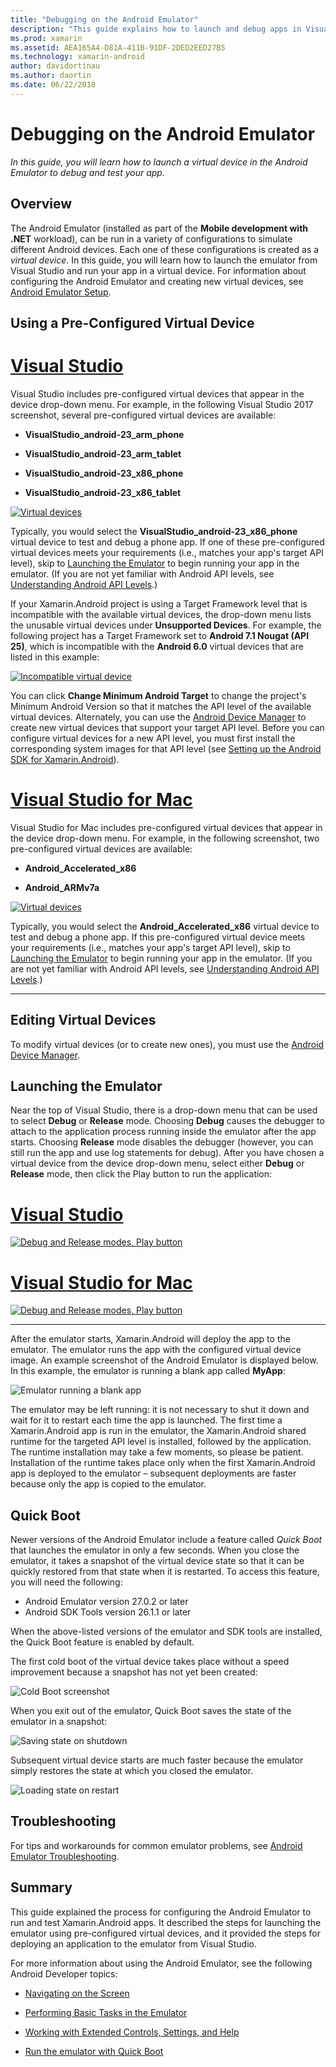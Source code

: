 ```yaml
---
title: "Debugging on the Android Emulator"
description: "This guide explains how to launch and debug apps in Visual Studio using the Android Emulator."
ms.prod: xamarin
ms.assetid: AEA165A4-D81A-411B-91DF-2DED2EED27B5
ms.technology: xamarin-android
author: davidortinau
ms.author: daortin
ms.date: 06/22/2018
---
```


# Debugging on the Android Emulator

_In this guide, you will learn how to launch a virtual device in the
Android Emulator to debug and test your app._

## Overview

The Android Emulator (installed as part of the **Mobile development with
.NET** workload), can be run in a variety of configurations to simulate
different Android devices. Each one of these configurations is created
as a _virtual device_. In this guide, you will learn how to launch the
emulator from Visual Studio and run your app in a virtual device. For
information about configuring the Android Emulator and creating new
virtual devices, see
[Android Emulator Setup](~/android/get-started/installation/android-emulator/index.md).

## Using a Pre-Configured Virtual Device

# [Visual Studio](#tab/windows)

Visual Studio includes pre-configured virtual devices that appear in
the device drop-down menu. For example, in the following Visual Studio
2017 screenshot, several pre-configured virtual devices are available:

- **VisualStudio\_android-23\_arm\_phone**

- **VisualStudio\_android-23\_arm\_tablet**

- **VisualStudio\_android-23\_x86\_phone**

- **VisualStudio\_android-23\_x86\_tablet**

[![Virtual devices](debug-on-emulator-images/win/01-virtual-devices-sml.png)](debug-on-emulator-images/win/01-virtual-devices.png#lightbox)

Typically, you would select the **VisualStudio\_android-23\_x86\_phone**
virtual device to test and debug a phone app. If one of these
pre-configured virtual devices meets your requirements (i.e., matches
your app's target API level), skip to
[Launching the Emulator](#launching) to begin running your app in the
emulator. (If you are not yet familiar with Android API levels, see
[Understanding Android API Levels](~/android/app-fundamentals/android-api-levels.md).)

If your Xamarin.Android project is using a Target Framework level that
is incompatible with the available virtual devices, the drop-down menu
lists the unusable virtual devices under **Unsupported Devices**. For
example, the following project has a Target Framework set to **Android
7.1 Nougat (API 25)**, which is incompatible with the **Android 6.0**
virtual devices that are listed in this example:

[![Incompatible virtual device](debug-on-emulator-images/win/02-incompatible-level-sml.png)](debug-on-emulator-images/win/02-incompatible-level.png#lightbox)

You can click **Change Minimum Android Target** to change the project's
Minimum Android Version so that it matches the API level of the
available virtual devices. Alternately, you can use the
[Android Device Manager](~/android/get-started/installation/android-emulator/device-manager.md)
to create new virtual devices that support your target API level.
Before you can configure virtual devices for a new API level, you must
first install the corresponding system images for that API level (see
[Setting up the Android SDK for Xamarin.Android](~/android/get-started/installation/android-sdk.md)).

# [Visual Studio for Mac](#tab/macos)

Visual Studio for Mac includes pre-configured virtual devices that
appear in the device drop-down menu. For example, in the following
screenshot, two pre-configured virtual devices are available:

- **Android\_Accelerated\_x86**

- **Android\_ARMv7a**

[![Virtual devices](debug-on-emulator-images/mac/01-virtual-devices-sml.png)](debug-on-emulator-images/mac/01-virtual-devices.png#lightbox)

Typically, you would select the **Android\_Accelerated\_x86**
virtual device to test and debug a phone app. If this
pre-configured virtual device meets your requirements (i.e., matches
your app's target API level), skip to
[Launching the Emulator](#launching) to begin running your app in the
emulator. (If you are not yet familiar with Android API levels, see
[Understanding Android API Levels](~/android/app-fundamentals/android-api-levels.md).)

-----

## Editing Virtual Devices

To modify virtual devices (or to create new ones), you must use the
[Android Device Manager](~/android/get-started/installation/android-emulator/device-manager.md).

<a name="launching" />

## Launching the Emulator

Near the top of Visual Studio, there is a drop-down menu that can be
used to select **Debug** or **Release** mode. Choosing **Debug** causes
the debugger to attach to the application process running inside the
emulator after the app starts. Choosing **Release** mode disables the
debugger (however, you can still run the app and use log statements for
debug). After you have chosen a virtual device from the device
drop-down menu, select either **Debug** or **Release** mode, then click
the Play button to run the application:

# [Visual Studio](#tab/windows)

[![Debug and Release modes, Play button](debug-on-emulator-images/win/17-debug-release-sml.png)](debug-on-emulator-images/win/17-debug-release.png#lightbox)

# [Visual Studio for Mac](#tab/macos)

[![Debug and Release modes, Play button](debug-on-emulator-images/mac/16-debug-release-sml.png)](debug-on-emulator-images/mac/16-debug-release.png#lightbox)

-----

After the emulator starts, Xamarin.Android will deploy the app to the
emulator. The emulator runs the app with the configured virtual device
image. An example screenshot of the Android Emulator is displayed
below. In this example, the emulator is running a blank app called
**MyApp**:

![Emulator running a blank app](debug-on-emulator-images/emulator-running.png)

The emulator may be left running: it is not necessary to shut it down
and wait for it to restart each time the app is launched. The first
time a Xamarin.Android app is run in the emulator, the Xamarin.Android
shared runtime for the targeted API level is installed, followed by
the application. The runtime installation may take a few moments, so
please be patient. Installation of the runtime takes place only when
the first Xamarin.Android app is deployed to the emulator &ndash;
subsequent deployments are faster because only the app is copied to the
emulator.

<a name="quick-boot" />

## Quick Boot

Newer versions of the Android Emulator include a feature called
_Quick Boot_ that launches the emulator in only a few seconds. When you
close the emulator, it takes a snapshot of the virtual device state so
that it can be quickly restored from that state when it is restarted.
To access this feature, you will need the following:

- Android Emulator version 27.0.2 or later
- Android SDK Tools version 26.1.1 or later

When the above-listed versions of the emulator and SDK tools are
installed, the Quick Boot feature is enabled by default.

The first cold boot of the virtual device takes place without a speed
improvement because a snapshot has not yet been created:

![Cold Boot screenshot](debug-on-emulator-images/cold-boot.png)

When you exit out of the emulator, Quick Boot saves the state of
the emulator in a snapshot:

![Saving state on shutdown](debug-on-emulator-images/saving-state.png)

Subsequent virtual device starts are much faster because the emulator
simply restores the state at which you closed the emulator.

![Loading state on restart](debug-on-emulator-images/loading-state.png)

## Troubleshooting

For tips and workarounds for common emulator problems, see
[Android Emulator Troubleshooting](~/android/get-started/installation/android-emulator/troubleshooting.md).

## Summary

This guide explained the process for configuring the Android
Emulator to run and test Xamarin.Android apps. It described the steps
for launching the emulator using pre-configured virtual devices, and it
provided the steps for deploying an application to the emulator from
Visual Studio.

For more information about using the Android Emulator, see
the following Android Developer topics:

- [Navigating on the Screen](https://developer.android.com/studio/run/emulator.html#navigate)

- [Performing Basic Tasks in the Emulator](https://developer.android.com/studio/run/emulator.html#tasks)

- [Working with Extended Controls, Settings, and Help](https://developer.android.com/studio/run/emulator.html#extended)

- [Run the emulator with Quick Boot](https://developer.android.com/studio/run/emulator#quickboot)
